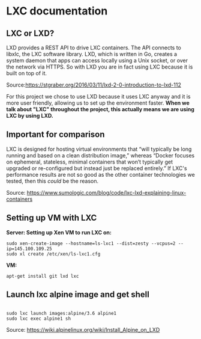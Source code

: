 # LXC documentation

## LXC or LXD?
LXD provides a REST API to drive LXC containers. The API connects to libxlc, the LXC software library. LXD, which is written in Go, creates a system daemon that apps can access locally using a Unix socket, or over the network via HTTPS. So with LXD you are in fact using LXC because it is built on top of it. 

Source:https://stgraber.org/2016/03/11/lxd-2-0-introduction-to-lxd-112

For this project we chose to use LXD because it uses LXC anyway and it is more user friendly, allowing us to set up the environment faster. **When we talk about "LXC" throughout the project, this actually means we are using LXC by using LXD.**

## Important for comparison
LXC is designed for hosting virtual environments that “will typically be long running and based on a clean distribution image,” whereas “Docker focuses on ephemeral, stateless, minimal containers that won’t typically get upgraded or re-configured but instead just be replaced entirely.” If LXC's performance results are not so good as the other container technologies we tested, then this *could* be the reason.

Source: https://www.sumologic.com/blog/code/lxc-lxd-explaining-linux-containers

## Setting up VM with LXC

**Server: Setting up Xen VM to run LXC on:**

```shell
sudo xen-create-image --hostname=ls-lxc1 --dist=zesty --vcpus=2 --ip=145.100.109.25
sudo xl create /etc/xen/ls-lxc1.cfg

```

**VM:**

```shell
apt-get install git lxd lxc

```

## Launch lxc alpine image and get shell

```shell

sudo lxc launch images:alpine/3.6 alpine1
sudo lxc exec alpine1 sh

```

Source: https://wiki.alpinelinux.org/wiki/Install_Alpine_on_LXD
